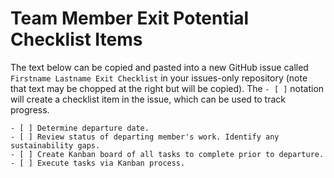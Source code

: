 # Team Member Exit Potential Checklist Items

The text below can be copied and pasted into a new GitHub issue called `Firstname Lastname Exit Checklist` in your issues-only repository (note that text may be chopped at the right but will be copied).  The `- [ ]` notation will create a checklist item in the issue, which can be used to track progress.

```
- [ ] Determine departure date.
- [ ] Review status of departing member's work. Identify any sustainability gaps.
- [ ] Create Kanban board of all tasks to complete prior to departure.
- [ ] Execute tasks via Kanban process.
```

